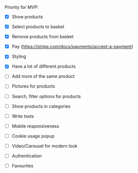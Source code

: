 Priority for MVP:
- [x] Show products
- [x] Select products to basket
- [x] Remove products from basket
- [x] Pay (https://stripe.com/docs/payments/accept-a-payment)
- [x] Styling
- [x] Have a lot of different products
- [ ] Add more of the same product
- [ ] Pictures for products
- [ ] Search, filter options for products
- [ ] Show products in categories
- [ ] Write tests

- [ ] Mobile responsiveness
- [ ] Cookie usage popup
- [ ] Video/Carousel for modern look
- [ ] Authentication
- [ ] Favourites